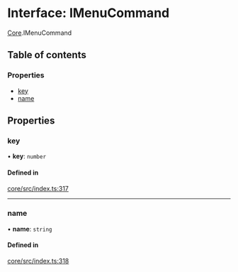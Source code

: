 # Interface: IMenuCommand

[Core](../modules/Core.md).IMenuCommand

## Table of contents

### Properties

- [key](Core.IMenuCommand.md#key)
- [name](Core.IMenuCommand.md#name)

## Properties

### key

• **key**: `number`

#### Defined in

[core/src/index.ts:317](https://github.com/iniquitybbs/iniquity/blob/d7c93a1/packages/core/src/index.ts#L317)

___

### name

• **name**: `string`

#### Defined in

[core/src/index.ts:318](https://github.com/iniquitybbs/iniquity/blob/d7c93a1/packages/core/src/index.ts#L318)
